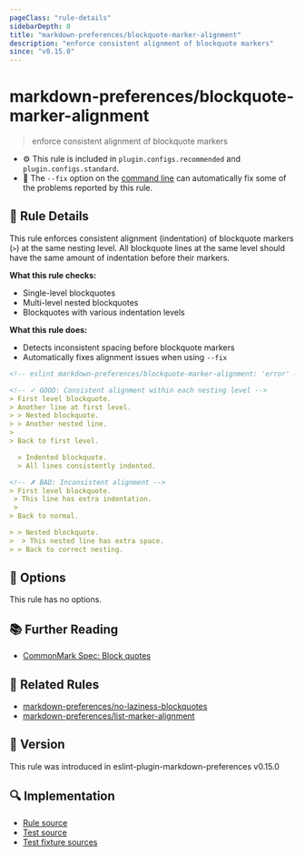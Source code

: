 ```yaml
---
pageClass: "rule-details"
sidebarDepth: 0
title: "markdown-preferences/blockquote-marker-alignment"
description: "enforce consistent alignment of blockquote markers"
since: "v0.15.0"
---
```


# markdown-preferences/blockquote-marker-alignment

> enforce consistent alignment of blockquote markers

- ⚙️ This rule is included in `plugin.configs.recommended` and `plugin.configs.standard`.
- 🔧 The `--fix` option on the [command line](https://eslint.org/docs/user-guide/command-line-interface#fixing-problems) can automatically fix some of the problems reported by this rule.

## 📖 Rule Details

This rule enforces consistent alignment (indentation) of blockquote markers (`>`) at the same nesting level. All blockquote lines at the same level should have the same amount of indentation before their markers.

**What this rule checks:**

- Single-level blockquotes
- Multi-level nested blockquotes
- Blockquotes with various indentation levels

**What this rule does:**

- Detects inconsistent spacing before blockquote markers
- Automatically fixes alignment issues when using `--fix`

<!-- prettier-ignore-start -->

<!-- eslint-skip -->

```md
<!-- eslint markdown-preferences/blockquote-marker-alignment: 'error' -->

<!-- ✓ GOOD: Consistent alignment within each nesting level -->
> First level blockquote.
> Another line at first level.
> > Nested blockquote.
> > Another nested line.
>
> Back to first level.

  > Indented blockquote.
  > All lines consistently indented.

<!-- ✗ BAD: Inconsistent alignment -->
> First level blockquote.
 > This line has extra indentation.
 >
> Back to normal.

> > Nested blockquote.
>  > This nested line has extra space.
> > Back to correct nesting.
```

<!-- prettier-ignore-end -->

## 🔧 Options

This rule has no options.

## 📚 Further Reading

- [CommonMark Spec: Block quotes](https://spec.commonmark.org/0.31.2/#block-quotes)

## 👫 Related Rules

- [markdown-preferences/no-laziness-blockquotes](./no-laziness-blockquotes.md)
- [markdown-preferences/list-marker-alignment](./list-marker-alignment.md)

## 🚀 Version

This rule was introduced in eslint-plugin-markdown-preferences v0.15.0

## 🔍 Implementation

- [Rule source](https://github.com/ota-meshi/eslint-plugin-markdown-preferences/blob/main/src/rules/blockquote-marker-alignment.ts)
- [Test source](https://github.com/ota-meshi/eslint-plugin-markdown-preferences/blob/main/tests/src/rules/blockquote-marker-alignment.ts)
- [Test fixture sources](https://github.com/ota-meshi/eslint-plugin-markdown-preferences/tree/main/tests/fixtures/rules/blockquote-marker-alignment)
